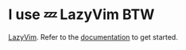 # I use 💤 LazyVim BTW
[LazyVim](https://github.com/LazyVim/LazyVim).
Refer to the [documentation](https://lazyvim.github.io/installation) to get started.
